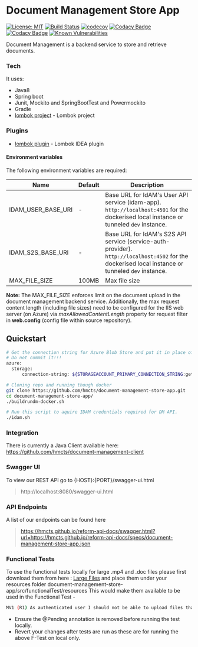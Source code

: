 # Document Management Store App
[![License: MIT](https://img.shields.io/badge/License-MIT-yellow.svg)](https://opensource.org/licenses/MIT)
[![Build Status](https://travis-ci.org/hmcts/document-management-store-app.svg?branch=master)](https://travis-ci.org/hmcts/document-management-store-app)
[![codecov](https://codecov.io/gh/hmcts/document-management-store-app/branch/master/graph/badge.svg)](https://codecov.io/gh/hmcts/document-management-store-app)
[![Codacy Badge](https://api.codacy.com/project/badge/Grade/04bae03fe36b43759ea4f2df7c48fd43)](https://www.codacy.com/app/HMCTS/document-management-store-app)
[![Codacy Badge](https://api.codacy.com/project/badge/Coverage/04bae03fe36b43759ea4f2df7c48fd43)](https://www.codacy.com/app/HMCTS/document-management-store-app)
[![Known Vulnerabilities](https://snyk.io/test/github/hmcts/document-management-store-app/badge.svg)](https://snyk.io/test/github/hmcts/document-management-store-app)

Document Management is a backend service to store and retrieve documents.

### Tech

It uses:

* Java8
* Spring boot
* Junit, Mockito and SpringBootTest and Powermockito
* Gradle
* [lombok project](https://projectlombok.org/) - Lombok project

### Plugins
* [lombok plugin](https://plugins.jetbrains.com/idea/plugin/6317-lombok-plugin) - Lombok IDEA plugin

#### Environment variables
The following environment variables are required:

| Name | Default | Description |
|------|---------|-------------|
| IDAM_USER_BASE_URI | - | Base URL for IdAM's User API service (idam-app). `http://localhost:4501` for the dockerised local instance or tunneled `dev` instance. |
| IDAM_S2S_BASE_URI | - | Base URL for IdAM's S2S API service (service-auth-provider). `http://localhost:4502` for the dockerised local instance or tunneled `dev` instance. |
| MAX_FILE_SIZE | 100MB | Max file size |

**Note:** The MAX_FILE_SIZE enforces limit on the document upload in the document management backend service. 
Additionally, the max request content length (including file sizes) need to be configured for the IIS web server (on 
Azure) via *maxAllowedContentLength* property for request filter in **web.config** (config file within source 
repository).

## Quickstart
```bash
# Get the connection string for Azure Blob Store and put it in place of getOneFromPortalAzure in application.yaml
# Do not commit it!!!
azure:
  storage:
      connection-string: ${STORAGEACCOUNT_PRIMARY_CONNECTION_STRING:getOneFromPortalAzure}
```

```bash
# Cloning repo and running though docker
git clone https://github.com/hmcts/document-management-store-app.git
cd document-management-store-app/
./buildrundm-docker.sh
```

```bash
# Run this script to aquire IDAM credentials required for DM API.
./idam.sh
```

### Integration
There is currently a Java Client available here:
https://github.com/hmcts/document-management-client

### Swagger UI
To view our REST API go to {HOST}:{PORT}/swagger-ui.html
> http://localhost:8080/swagger-ui.html

### API Endpoints
A list of our endpoints can be found here
> https://hmcts.github.io/reform-api-docs/swagger.html?url=https://hmcts.github.io/reform-api-docs/specs/document-management-store-app.json

### Functional Tests
To use the functional tests locally for large .mp4 and .doc files please first download them 
from here : [Large Files](https://portal.azure.com/#blade/Microsoft_Azure_Storage/ContainerMenuBlade/overview/storageAccountId/%2Fsubscriptions%2Fbf308a5c-0624-4334-8ff8-8dca9fd43783%2FresourceGroups%2Fdm-store-sandbox%2Fproviders%2FMicrosoft.Storage%2FstorageAccounts%2Fdmstorefiles/path/dm-store-files/etag/%220x8D83471B8B0648C%22/defaultEncryptionScope/%24account-encryption-key/denyEncryptionScopeOverride//defaultId//publicAccessVal/None)
and place them under your resources folder document-management-store-app/src/functionalTest/resources
This would make them available to be used in the Functional Test - 
```bash
MV1 (R1) As authenticated user I should not be able to upload files that exceed permitted sizes
```
- Ensure the @Pending annotation is removed before running the test locally.
- Revert your changes after tests are run  as these are for running the above F-Test on local only.
